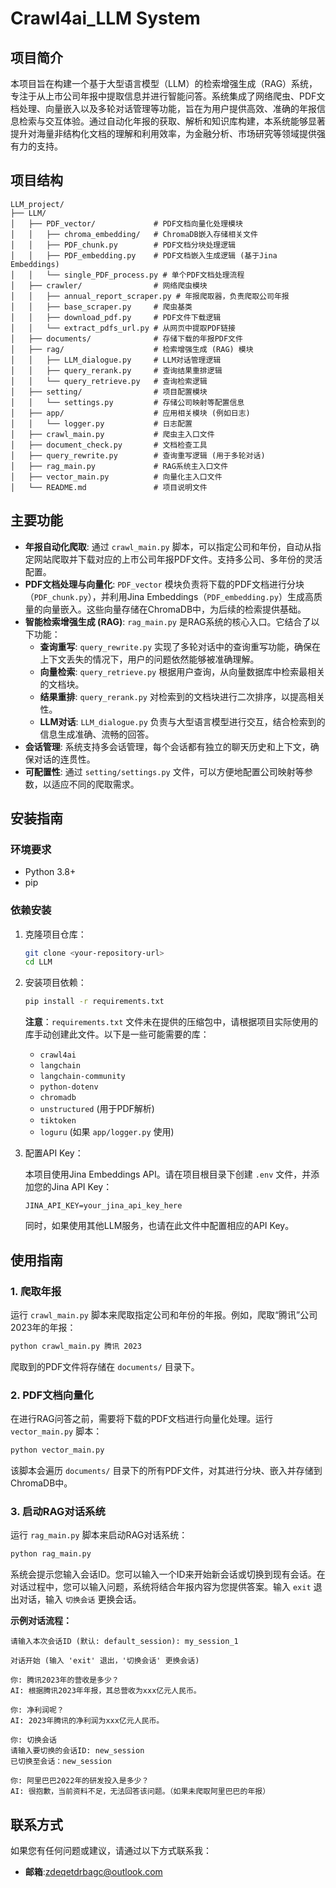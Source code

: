 # Crawl4ai_LLM System

## 项目简介

本项目旨在构建一个基于大型语言模型（LLM）的检索增强生成（RAG）系统，专注于从上市公司年报中提取信息并进行智能问答。系统集成了网络爬虫、PDF文档处理、向量嵌入以及多轮对话管理等功能，旨在为用户提供高效、准确的年报信息检索与交互体验。通过自动化年报的获取、解析和知识库构建，本系统能够显著提升对海量非结构化文档的理解和利用效率，为金融分析、市场研究等领域提供强有力的支持。




## 项目结构

```
LLM_project/
├── LLM/
│   ├── PDF_vector/             # PDF文档向量化处理模块
│   │   ├── chroma_embedding/   # ChromaDB嵌入存储相关文件
│   │   ├── PDF_chunk.py        # PDF文档分块处理逻辑
│   │   ├── PDF_embedding.py    # PDF文档嵌入生成逻辑 (基于Jina Embeddings)
│   │   └── single_PDF_process.py # 单个PDF文档处理流程
│   ├── crawler/                # 网络爬虫模块
│   │   ├── annual_report_scraper.py # 年报爬取器，负责爬取公司年报
│   │   ├── base_scraper.py     # 爬虫基类
│   │   ├── download_pdf.py     # PDF文件下载逻辑
│   │   └── extract_pdfs_url.py # 从网页中提取PDF链接
│   ├── documents/              # 存储下载的年报PDF文件
│   ├── rag/                    # 检索增强生成 (RAG) 模块
│   │   ├── LLM_dialogue.py     # LLM对话管理逻辑
│   │   ├── query_rerank.py     # 查询结果重排逻辑
│   │   └── query_retrieve.py   # 查询检索逻辑
│   ├── setting/                # 项目配置模块
│   │   └── settings.py         # 存储公司映射等配置信息
│   ├── app/                    # 应用相关模块 (例如日志)
│   │   └── logger.py           # 日志配置
│   ├── crawl_main.py           # 爬虫主入口文件
│   ├── document_check.py       # 文档检查工具
│   ├── query_rewrite.py        # 查询重写逻辑 (用于多轮对话)
│   ├── rag_main.py             # RAG系统主入口文件
│   ├── vector_main.py          # 向量化主入口文件
│   └── README.md               # 项目说明文件
```




## 主要功能

- **年报自动化爬取**: 通过 `crawl_main.py` 脚本，可以指定公司和年份，自动从指定网站爬取并下载对应的上市公司年报PDF文件。支持多公司、多年份的灵活配置。
- **PDF文档处理与向量化**: `PDF_vector` 模块负责将下载的PDF文档进行分块（`PDF_chunk.py`），并利用Jina Embeddings（`PDF_embedding.py`）生成高质量的向量嵌入。这些向量存储在ChromaDB中，为后续的检索提供基础。
- **智能检索增强生成 (RAG)**: `rag_main.py` 是RAG系统的核心入口。它结合了以下功能：
  - **查询重写**: `query_rewrite.py` 实现了多轮对话中的查询重写功能，确保在上下文丢失的情况下，用户的问题依然能够被准确理解。
  - **向量检索**: `query_retrieve.py` 根据用户查询，从向量数据库中检索最相关的文档块。
  - **结果重排**: `query_rerank.py` 对检索到的文档块进行二次排序，以提高相关性。
  - **LLM对话**: `LLM_dialogue.py` 负责与大型语言模型进行交互，结合检索到的信息生成准确、流畅的回答。
- **会话管理**: 系统支持多会话管理，每个会话都有独立的聊天历史和上下文，确保对话的连贯性。
- **可配置性**: 通过 `setting/settings.py` 文件，可以方便地配置公司映射等参数，以适应不同的爬取需求。




## 安装指南

### 环境要求

- Python 3.8+
- pip

### 依赖安装

1. 克隆项目仓库：

   ```bash
   git clone <your-repository-url>
   cd LLM
   ```

2. 安装项目依赖：

   ```bash
   pip install -r requirements.txt
   ```

   **注意**：`requirements.txt` 文件未在提供的压缩包中，请根据项目实际使用的库手动创建此文件。以下是一些可能需要的库：

   - `crawl4ai`
   - `langchain`
   - `langchain-community`
   - `python-dotenv`
   - `chromadb`
   - `unstructured` (用于PDF解析)
   - `tiktoken`
   - `loguru` (如果 `app/logger.py` 使用)

3. 配置API Key：

   本项目使用Jina Embeddings API。请在项目根目录下创建 `.env` 文件，并添加您的Jina API Key：

   ```
   JINA_API_KEY=your_jina_api_key_here
   ```

   同时，如果使用其他LLM服务，也请在此文件中配置相应的API Key。




## 使用指南

### 1. 爬取年报

运行 `crawl_main.py` 脚本来爬取指定公司和年份的年报。例如，爬取“腾讯”公司2023年的年报：

```bash
python crawl_main.py 腾讯 2023
```

爬取到的PDF文件将存储在 `documents/` 目录下。

### 2. PDF文档向量化

在进行RAG问答之前，需要将下载的PDF文档进行向量化处理。运行 `vector_main.py` 脚本：

```bash
python vector_main.py
```

该脚本会遍历 `documents/` 目录下的所有PDF文件，对其进行分块、嵌入并存储到ChromaDB中。

### 3. 启动RAG对话系统

运行 `rag_main.py` 脚本来启动RAG对话系统：

```bash
python rag_main.py
```

系统会提示您输入会话ID。您可以输入一个ID来开始新会话或切换到现有会话。在对话过程中，您可以输入问题，系统将结合年报内容为您提供答案。输入 `exit` 退出对话，输入 `切换会话` 更换会话。

**示例对话流程：**

```
请输入本次会话ID (默认: default_session): my_session_1

对话开始 (输入 'exit' 退出，'切换会话' 更换会话)

你: 腾讯2023年的营收是多少？
AI: 根据腾讯2023年年报，其总营收为xxx亿元人民币。

你: 净利润呢？
AI: 2023年腾讯的净利润为xxx亿元人民币。

你: 切换会话
请输入要切换的会话ID: new_session
已切换至会话：new_session

你: 阿里巴巴2022年的研发投入是多少？
AI: 很抱歉，当前资料不足，无法回答该问题。（如果未爬取阿里巴巴的年报）
```



## 联系方式

如果您有任何问题或建议，请通过以下方式联系我：

-   **邮箱**:zdeqetdrbagc@outlook.com